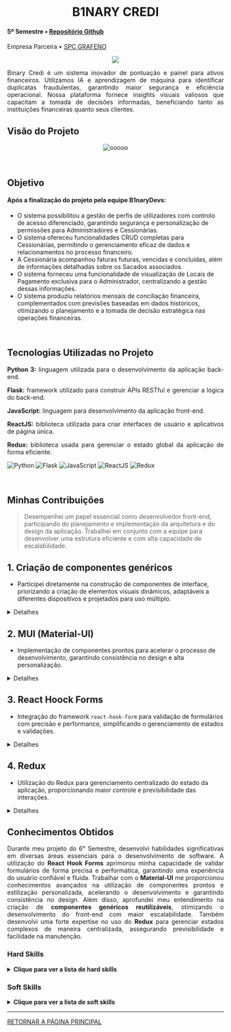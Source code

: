 <div class="semestre4">

<div align=center>
<h1>B1NARY CREDI</h1>
</div>

<h4> 5º Semestre • <a href="https://github.com/B1nary-Devs/Tecsus">Repositório Github</a></h4>
<p align="justify"> Empresa Parceira • <a href="https://jaia.software/blog/">SPC GRAFENO</a></p>

<p align="center"><img src="https://github.com/user-attachments/assets/e15dc96e-eaf5-4311-ab25-e5d281bcf1f6" widht="20%"></img>

<p align="justify"> Binary Credi é um sistema inovador de pontuação e painel para ativos financeiros. Utilizamos IA e aprendizagem de máquina para identificar duplicatas fraudulentas, garantindo maior segurança e eficiência operacional. Nossa plataforma fornece insights visuais valiosos que capacitam a tomada de decisões informadas, beneficiando tanto as instituições financeiras quanto seus clientes.</p></p>

<h2> <a name="Objetivo">Visão do Projeto</a> </h2>

<div align=center>
  
![ooooo](https://github.com/user-attachments/assets/d4a7f745-1997-45d2-b101-eabfb67ece84)

</div>

<br>

<h2> <a name="Objetivo">Objetivo</a> </h2>

#### Após a finalização do projeto pela equipe B1naryDevs:

* O sistema possibilitou a gestão de perfis de utilizadores com controlo de acesso diferenciado, garantindo segurança e personalização de permissões para Administradores e Cessionárias.  
* O sistema ofereceu funcionalidades CRUD completas para Cessionárias, permitindo o gerenciamento eficaz de dados e relacionamentos no processo financeiro.  
* A Cessionária acompanhou faturas futuras, vencidas e concluídas, além de informações detalhadas sobre os Sacados associados.  
* O sistema forneceu uma funcionalidade de visualização de Locais de Pagamento exclusiva para o Administrador, centralizando a gestão dessas informações.  
* O sistema produziu relatórios mensais de conciliação financeira, complementados com previsões baseadas em dados históricos, otimizando o planejamento e a tomada de decisão estratégica nas operações financeiras.  
 
<br>

<h2>Tecnologias Utilizadas no Projeto</h2>

<p align="justify"><strong>Python 3:</strong> linguagem utilizada para o desenvolvimento da aplicação back-end.</p>
<p align="justify"><strong>Flask:</strong> framework utilizado para construir APIs RESTful e gerenciar a lógica do back-end.</p>
<p align="justify"><strong>JavaScript:</strong> linguagem para desenvolvimento da aplicação front-end.</p>
<p align="justify"><strong>ReactJS:</strong> biblioteca utilizada para criar interfaces de usuário e aplicativos de página única.</p>
<p align="justify"><strong>Redux:</strong> biblioteca usada para gerenciar o estado global da aplicação de forma eficiente.</p>

![Python](https://img.shields.io/badge/python-%233776AB.svg?style=for-the-badge&logo=python&logoColor=white)
![Flask](https://img.shields.io/badge/flask-%23000000.svg?style=for-the-badge&logo=flask&logoColor=white)
![JavaScript](https://img.shields.io/badge/javascript-%23F7DF1E.svg?style=for-the-badge&logo=javascript&logoColor=black)
![ReactJS](https://img.shields.io/badge/react-%2361DAFB.svg?style=for-the-badge&logo=react&logoColor=black)
![Redux](https://img.shields.io/badge/redux-%23764ABC.svg?style=for-the-badge&logo=redux&logoColor=white)


  
<br>
  
<h2>Minhas Contribuições</h2>

 > Desempenhei um papel essencial como desenvolvedor front-end, participando do planejamento e implementação da arquitetura e do design da aplicação. Trabalhei em conjunto com a equipe para desenvolver uma estrutura eficiente e com alta capacidade de escalabilidade.

## 1. **Criação de componentes genéricos**
   - Participei diretamente na construção de componentes de interface, priorizando a criação de elementos visuais dinâmicos, adaptáveis a diferentes dispositivos e projetados para uso múltiplo.

<details>
  <summary>Detalhes</summary>

  ~~~~javascript
# Criação do componente SearchInput que recebe um texto e uma função e realiza o filtro de tabelas em seu componente pai

// Importação das dependências necessárias
import * as React from 'react';
import Paper from '@mui/material/Paper'; // Contêiner estilizado do Material-UI
import InputBase from '@mui/material/InputBase'; // Campo de entrada minimalista e customizável
import IconButton from '@mui/material/IconButton'; // Botão interativo
import SearchIcon from '@mui/icons-material/Search'; // Ícone de busca

// Componente funcional que renderiza um campo de busca com ícone
export default function SearchInput({ value, onChange }) {
  return (
    <Paper
      component="form" 
      sx={{ p: '2px 4px', display: 'flex', alignItems: 'center', width: 280 }} // Estilos aplicados ao Paper
    >
      <InputBase
        sx={{ ml: 1, flex: 1 }}
        placeholder="Procurar" // Texto exibido quando o campo está vazio
        inputProps={{ 'aria-label': 'Procurar' }} // Propriedade para acessibilidade
        value={value} // Liga o valor do campo de busca ao estado externo
        onChange={onChange} // Executa a função fornecida ao alterar o texto
      />
      <IconButton
        type="button"
        sx={{ p: '10px' }} // Espaçamento interno para dimensionar o botão
        aria-label="search" // Rotulagem para leitores de tela
      >
        <SearchIcon /> {/* Ícone que representa a ação de busca */}
      </IconButton>
    </Paper>
  );
}

~~~~
  
</details>

## 2. **MUI (Material-UI)**  
   - Implementação de componentes prontos para acelerar o processo de desenvolvimento, garantindo consistência no design e alta personalização.

<details>
  <summary>Detalhes</summary>

~~~~javascript
// Este botão exibe a funcionalidade "Não aceitar" de um modal de termos e condições de uso com um estilo personalizado e interações visuais.

import { Button } from '@mui/material';
<Button
    variant="contained" // Estilo predefinido de botão preenchido
    onClick={notAccept} // Função executada ao clicar no botão
    sx={{
        backgroundColor: '#818181', // Cor inicial do botão
        color: 'white', // Cor do texto do botão
        '&:hover': { 
            backgroundColor: '#555555', // Cor ao passar o mouse sobre o botão
        },
        marginRight: 2, // Espaçamento à direita do botão
    }}
>
    Não aceitar
</Button>
~~~~

</details>


## 3. **React Hoock Forms**  
   - Integração do framework `react-hook-form` para validação de formulários com precisão e performance, simplificando o gerenciamento de estados e validações.

<details>
  <summary>Detalhes</summary>

~~~~javascript
// Abaixo está a implementação de um campo de entrada de e-mail com validação integrada utilizando o `react-hook-form`.

import { Button } from '@mui/material';
<TextField
    {...register('email', { // Registra o campo no react-hook-form
        required: 'E-mail é obrigatório', // Mensagem de erro caso o campo esteja vazio
        pattern: { 
            value: /^[a-zA-Z0-9._%+-]+@[a-zA-Z0-9.-]+\.[a-zA-Z]{2,4}$/, // Regex para validar o formato de e-mail
            message: 'Formato de e-mail inválido', // Mensagem de erro caso o formato seja inválido
        },
    })}
    error={!!errors.email} // Exibe erro visual caso o campo de e-mail tenha erro
    helperText={errors.email ? errors.email.message : ''} // Mensagem auxiliar exibida abaixo do campo
    label="E-mail" // Rotulo do campo
    fullWidth // Define que o campo ocupa 100% da largura disponível
    margin="normal" // Adiciona espaçamento padrão
    slotProps={{
        input: {
            startAdornment: (
                <InputAdornment position='start'> {/* Adiciona um ícone no início do campo */}
                    <EmailIcon
                        sx={{
                            color: errors.senha ? 'var(--color-error)' : 'inherit', // Muda a cor do ícone caso haja erro
                        }} 
                    />
                </InputAdornment>
            ),
            style: {
                padding: '5px', // Estilo de espaçamento interno do campo
            },
        },
    }}
/>
~~~~

</details>

## 4. **Redux**  
   - Utilização do Redux para gerenciamento centralizado do estado da aplicação, proporcionando maior controle e previsibilidade das interações.

<details>
  <summary>Detalhes</summary>

~~~~javascript
// Define um slice para gerenciar o estado do usuário

export const userSlice = createSlice({
    name: 'user', // Nome do slice, usado para gerar automaticamente as actions e os types
    initialState, // Estado inicial do slice, que deve ser previamente definido
    reducers: { // Conjunto de funções redutoras que modificam o estado
        logoutUser: (state) => { // Função para realizar o logout do usuário
            state.user = null; // Limpa os dados do usuário no estado
            state.status = 'idle'; // Redefine o status para "idle"
            localStorage.removeItem('UserData'); // Remove os dados do usuário do localStorage
        },
    },
});
~~~~

</details>

<h2>Conhecimentos Obtidos</h2>
<p align="justify">
Durante meu projeto do 6° Semestre, desenvolvi habilidades significativas em diversas áreas essenciais para o desenvolvimento de software. A utilização do <strong>React Hook Forms</strong> aprimorou minha capacidade de validar formulários de forma precisa e performática, garantindo uma experiência do usuário confiável e fluida. Trabalhar com o <strong>Material-UI</strong> me proporcionou conhecimentos avançados na utilização de componentes prontos e estilização personalizada, acelerando o desenvolvimento e garantindo consistência no design. Além disso, aprofundei meu entendimento na criação de <strong>componentes genéricos reutilizáveis</strong>, otimizando o desenvolvimento do front-end com maior escalabilidade.  
Também desenvolvi uma forte expertise no uso do <strong>Redux</strong> para gerenciar estados complexos de maneira centralizada, assegurando previsibilidade e facilidade na manutenção.
</p>

<h3>Hard Skills </h3>
<details>
  <summary><b>Clique para ver a lista de hard skills</b></summary>
  <br>
<table align="center">
    <tr>
        <th width="300px">Tecnologia/Metodologia</th>
        <th width="300px">Classificação</th>
    </tr>
    <tr>
        <td>JavaScript</td>
        <td>Sei fazer com Ajuda</td>
    </tr>
    <tr>
        <td>React</td>
        <td>Sei fazer com Ajuda</td>
    </tr>
    <tr>
        <td>Redux</td>
        <td>Sei fazer com Ajuda</td>
    </tr>
    <tr>
        <td>Material-UI (MUI)</td>
        <td>Sei fazer com Ajuda</td>
    </tr>
    <tr>
        <td>React Hook Forms</td>
        <td>Sei fazer com Ajuda</td>
    </tr>
</table>

</details>
<h3>Soft Skills </h3>
<details>
<summary><b>Clique para ver a lista de soft skills</b></summary>
  <br>
<table align="center" border="1" cellspacing="0" cellpadding="8">
    <tr>
        <th width="300px" style="background-color: #dce6f1;">Habilidade</th>
        <th width="300px" style="background-color: #dce6f1;">Descrição</th>
    </tr>
    <tr>
        <td style="background-color: #f2f2f2;">Pensamento Analítico</td>
        <td>Capacidade de decompor problemas complexos de desenvolvimento em partes menores e manejáveis, identificando soluções eficazes.</td>
    </tr>
    <tr>
        <td style="background-color: #f2f2f2;">Comunicação Técnica</td>
        <td>Habilidade de explicar conceitos técnicos de maneira clara e acessível, facilitando a colaboração entre membros da equipe.</td>
    </tr>
    <tr>
        <td style="background-color: #f2f2f2;">Atenção aos Detalhes</td>
        <td>Foco em garantir que o código seja limpo, eficiente e esteja em conformidade com as melhores práticas de desenvolvimento.</td>
    </tr>
    <tr>
        <td style="background-color: #f2f2f2;">Colaboração em Equipe</td>
        <td>Trabalho efetivo com colegas, integrando ideias e conhecimentos para alcançar os objetivos de desenvolvimento de software.</td>
    </tr>
    <tr>
        <td style="background-color: #f2f2f2;">Adaptabilidade</td>
        <td>Capacidade de aprender rapidamente novas tecnologias e ferramentas, respondendo às mudanças nos requisitos do projeto.</td>
    </tr>
</table>


</details>

-------------------
[RETORNAR A PÁGINA PRINCIPAL](https://github.com/WallaceHS20/PORTFOLIO_FATEC)
